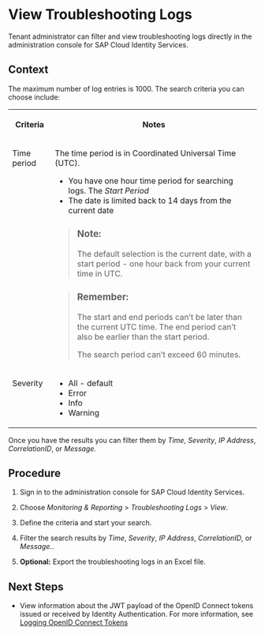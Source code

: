 <!-- loio6e7543f2764f44e7ab2218c829a7cc06 -->

# View Troubleshooting Logs

Tenant administrator can filter and view troubleshooting logs directly in the administration console for SAP Cloud Identity Services.



## Context

The maximum number of log entries is 1000. The search criteria you can choose include:


<table>
<tr>
<th valign="top">

Criteria



</th>
<th valign="top">

Notes



</th>
</tr>
<tr>
<td valign="top">

Time period



</td>
<td valign="top">

The time period is in Coordinated Universal Time \(UTC\).

-   You have one hour time period for searching logs. The *Start Period*
-   The date is limited back to 14 days from the current date

> ### Note:  
> The default selection is the current date, with a start period - one hour back from your current time in UTC.

> ### Remember:  
> The start and end periods can’t be later than the current UTC time. The end period can’t also be earlier than the start period.
> 
> The search period can’t exceed 60 minutes.



</td>
</tr>
<tr>
<td valign="top">

Severity



</td>
<td valign="top">

-   All - default
-   Error
-   Info
-   Warning



</td>
</tr>
</table>

Once you have the results you can filter them by *Time*, *Severity*, *IP Address*, *CorrelationID*, or *Message.*



## Procedure

1.  Sign in to the administration console for SAP Cloud Identity Services.

2.  Choose *Monitoring & Reporting* \> *Troubleshooting Logs* \> *View*.

3.  Define the criteria and start your search.

4.  Filter the search results by *Time*, *Severity*, *IP Address*, *CorrelationID*, or *Message.*.

5.  **Optional:** Export the troubleshooting logs in an Excel file.




<a name="loio6e7543f2764f44e7ab2218c829a7cc06__postreq_bml_xsy_s4b"/>

## Next Steps

-   View information about the JWT payload of the OpenID Connect tokens issued or received by Identity Authentication. For more information, see [Logging OpenID Connect Tokens](logging-openid-connect-tokens-b6c42b5.md) 


